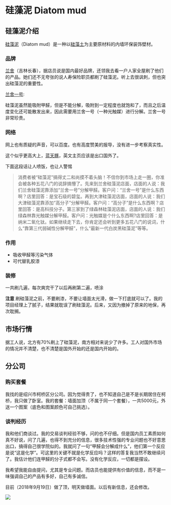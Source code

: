 # 硅藻泥 Diatom mud

## 硅藻泥介绍

[硅藻泥](https://baike.baidu.com/item/%E7%A1%85%E8%97%BB%E6%B3%A5/10510401?fr=aladdin)（Diatom mud）是一种以[硅藻土](https://baike.baidu.com/item/%E7%A1%85%E8%97%BB%E5%9C%9F/1919094)为主要原材料的内墙环保装饰壁材。

### 品牌

[兰舍](http://www.lsgzn.com/)（吉林长春），据店员说是国内最好品牌，还领我去看一户人家全屋刷了他们的产品。她们还不无夸张的说人寿保险职员都刷了硅藻泥。听上去很讽刺，但也突出硅藻泥的重要性。

[兰舍一号](http://fz.quanjiamei.com.cn/news2_3549_36.html):

硅藻泥虽然能吸附甲醛，但是不能分解，吸附到一定程度也就饱和了，而且之后温度变化还可能散发出来，因此需要用兰舍一号（一种光触媒）进行分解。兰舍一号非常珍贵。



### 网络

网上也有质疑的声音，可以百度。也有高度赞美的报导，没有进一步考察真实性。

这个似乎更高大上，[蓝天豚](http://www.diatommud.com/)，英文主页应该是出口国外了。



下面这段话让人喷饭，也让人警惕

> 消费者被“硅藻泥”搞得丈二和尚摸不着头脑！不信你到市场上走一圈，你准会被各种五花八门的说辞搞懵了。先来到兰舍硅藻泥店面，店面的人说：我们兰舍硅藻泥靠添加“兰舍一号”分解甲醛。客户问：“兰舍一号”是什么东西啊？店里回答：是宝石级的碧玺。再到大津硅藻泥店面，店面的人说：我们大津硅藻泥靠添加“高分子”分解甲醛。客户问：“高分子”是什么东西啊？店里回答：是高科技分子。第三家到了绿森林硅藻泥店面，店面的人说：我们绿森林靠光触媒分解甲醛。客户问：光触媒是个什么东西啊?店里回答：是纳米二氧化钛。如果继续走下去，你肯定还会听到更多五花八门的说词，什么“靠第三代弱碱性分解甲醛”，什么“最新一代白炭黑硅藻泥”等等。



### 作用

* 吸收甲醛等污染气体
* 可代替乳胶漆

### 装修

一共刷几遍，每次爽完干了以后再刷第二遍，喷涂



**注意** 刷硅藻泥之前，不要刷漆，不要让墙面太光滑，做一下打底就可以了。我的项目经理上了腻子，结果就耽误了刷硅藻泥。后来，又因为撤掉了原来的地保，再次耽搁。



## 市场行情

据工人说，北方有70%刷上了硅藻泥，南方相对来说少了许多。工人对国外市场的情况并不清楚，也不清楚是国外开始的还是国内开始的。



## 分公司

### 购买套餐

我找的是绍兴市柯桥区分公司。因为觉得贵了，也不知道自己是不是长期居住在柯桥，我只做了卧室。我的套餐：墙面加顶（不属于同一个套餐），一共5000元，外送一个图案（底色和图案颜色可自己挑选）。



### 谈判经历

我和他们商谈过。我的交易谈判经验不够，问的也不仔细。但是国内员工素质如何真不好说，问了几遍，也得不到充分的信息，很多技术性强的专业问题也不好意思出口，搞得自己很学院似的。我就问了一句“甲醛会分解成什么”，他们第一个反应是说“这是化学”。可这里的关键不就是化学反应吗？这样的答复我当然不敢继续问了。我估计他们连甲醛的分子式都不会写。没有化学反应，一切都是摆设。



我希望我能自由提问，尤其是专业问题。而店员也能提供有价值的信息，而不是一味强调自己的产品有多好，自己有多诚信。



目前（2018年9月19日）做了顶，明天做墙面。以后有新信息，还会修改。



![](/Users/william/Folders/生活/house/照片/硅藻泥/IMG_1150.JPG)